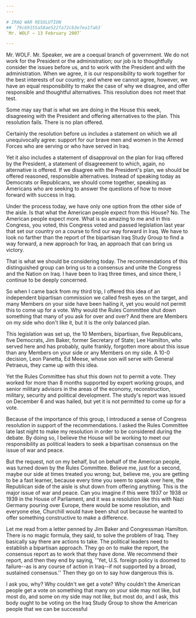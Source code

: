 ```yaml
---
---

# IRAQ WAR RESOLUTION
## `79c69155a58ae522fa72cb3e7ea1fab3`
`Mr. WOLF — 13 February 2007`

---
```



Mr. WOLF. Mr. Speaker, we are a coequal branch of government. We do 
not work for the President or the administration; our job is to 
thoughtfully consider the issues before us, and to work with the 
President and with the administration. When we agree, it is our 
responsibility to work together for the best interests of our country; 
and where we cannot agree, however, we have an equal responsibility to 
make the case of why we disagree, and offer responsible and thoughtful 
alternatives. This resolution does not meet that test.

Some may say that is what we are doing in the House this week, 
disagreeing with the President and offering alternatives to the plan. 
This resolution fails. There is no plan offered.

Certainly the resolution before us includes a statement on which we 
all unequivocally agree: support for our brave men and women in the 
Armed Forces who are serving or who have served in Iraq.



Yet it also includes a statement of disapproval on the plan for Iraq 
offered by the President, a statement of disagreement to which, again, 
no alternative is offered. If we disagree with the President's plan, we 
should be offered reasoned, responsible alternatives. Instead of 
speaking today as Democrats or Republicans, we should come together, 
speaking as Americans who are seeking to answer the questions of how to 
move forward with success in Iraq.

Under the process today, we have only one option from the other side 
of the aisle. Is that what the American people expect from this House? 
No. The American people expect more. What is so amazing to me and in 
this Congress, you voted, this Congress voted and passed legislation 
last year that set our country on a course to find our way forward in 
Iraq. We have to look no farther than the report of the bipartisan Iraq 
Study Group to find a way forward, a new approach for Iraq, an approach 
that can bring us victory.

That is what we should be considering today. The recommendations of 
this distinguished group can bring us to a consensus and unite the 
Congress and the Nation on Iraq. I have been to Iraq three times, and 
since there, I continue to be deeply concerned.

So when I came back from my third trip, I offered this idea of an 
independent bipartisan commission we called fresh eyes on the target, 
and many Members on your side have been hailing it, yet you would not 
permit this to come up for a vote. Why would the Rules Committee shut 
down something that many of you ask for over and over? And there are 
Members on my side who don't like it, but it is the only balanced plan.

This legislation was set up, the 10 Members, bipartisan, five 
Republicans, five Democrats, Jim Baker, former Secretary of State; Lee 
Hamilton, who served here and has probably, quite frankly, forgotten 
more about this issue than any Members on your side or any Members on 
my side. A 10-0 decision, Leon Panetta, Ed Meese, whose son will serve 
with General Petraeus, they came up with this idea.

Yet the Rules Committee has shut this down not to permit a vote. They 
worked for more than 8 months supported by expert working groups, and 
senior military advisors in the areas of the economy, reconstruction, 
military, security and political development. The study's report was 
issued on December 6 and was hailed, but yet it is not permitted to 
come up for a vote.

Because of the importance of this group, I introduced a sense of 
Congress resolution in support of the recommendations. I asked the 
Rules Committee late last night to make my resolution in order to be 
considered during the debate. By doing so, I believe the House will be 
working to meet our responsibility as political leaders to seek a 
bipartisan consensus on the issue of war and peace.

But the request, not on my behalf, but on behalf of the American 
people, was turned down by the Rules Committee. Believe me, just for a 
second, maybe our side at times treated you wrong; but, believe me, you 
are getting to be a fast learner, because every time you seem to speak 
over here, the Republican side of the aisle is shut down from offering 
anything. This is the major issue of war and peace. Can you imagine if 
this were 1937 or 1938 or 1939 in the House of Parliament, and it was a 
resolution like this with Nazi Germany pouring over Europe, there would 
be some resolution, and everyone else, Churchill would have been shut 
out because he wanted to offer something constructive to make a 
difference.

Let me read from a letter penned by Jim Baker and Congressman 
Hamilton. There is no magic formula, they said, to solve the problem of 
Iraq. They basically say there are actions to take. The political 
leaders need to establish a bipartisan approach. They go on to make the 
report, the consensus report as to work that they have done. We 
recommend their report, and then they end by saying, ''Yet, U.S. 
foreign policy is doomed to failure--as is any course of action in 
Iraq--if not supported by a broad, sustained consensus.'' Then they go 
on to say how dangerous this is.

I ask you, why? Why couldn't we get a vote? Why couldn't the American 
people get a vote on something that many on your side may not like, but 
most do, and some on my side may not like, but most do, and I ask, this 
body ought to be voting on the Iraq Study Group to show the American 
people that we can be successful